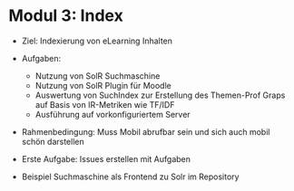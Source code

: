 # Modul 3: Index

- Ziel: Indexierung von eLearning Inhalten
- Aufgaben:
	- Nutzung von SolR Suchmaschine
	- Nutzung von SolR Plugin für Moodle
	- Auswertung von SuchIndex zur Erstellung des Themen-Prof Graps auf Basis von IR-Metriken wie TF/IDF
	- Ausführung auf vorkonfiguriertem Server

- Rahmenbedingung: Muss Mobil abrufbar sein und sich auch mobil schön darstellen
	
- Erste Aufgabe: Issues erstellen mit Aufgaben

- Beispiel Suchmaschine als Frontend zu Solr im Repository
